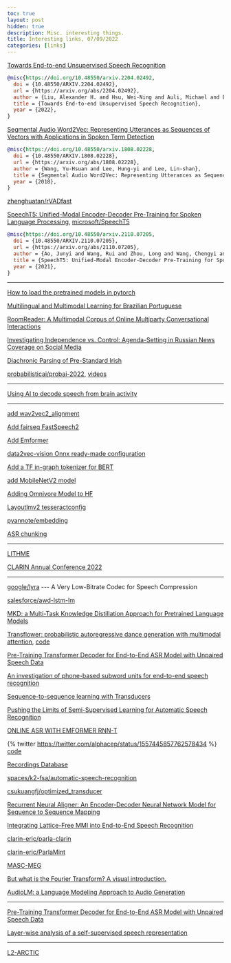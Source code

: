 ```yaml
---
toc: true
layout: post
hidden: true
description: Misc. interesting things.
title: Interesting links, 07/09/2022
categories: [links]
---
```


[Towards End-to-end Unsupervised Speech Recognition](https://arxiv.org/abs/2204.02492)

```bibtex
@misc{https://doi.org/10.48550/arxiv.2204.02492,
  doi = {10.48550/ARXIV.2204.02492},
  url = {https://arxiv.org/abs/2204.02492},
  author = {Liu, Alexander H. and Hsu, Wei-Ning and Auli, Michael and Baevski, Alexei},
  title = {Towards End-to-end Unsupervised Speech Recognition},
  year = {2022},
}
```

[Segmental Audio Word2Vec: Representing Utterances as Sequences of Vectors with Applications in Spoken Term Detection](https://arxiv.org/abs/1808.02228)

```bibtex
@misc{https://doi.org/10.48550/arxiv.1808.02228,
  doi = {10.48550/ARXIV.1808.02228},
  url = {https://arxiv.org/abs/1808.02228},
  author = {Wang, Yu-Hsuan and Lee, Hung-yi and Lee, Lin-shan},
  title = {Segmental Audio Word2Vec: Representing Utterances as Sequences of Vectors with Applications in Spoken Term Detection},
  year = {2018},
}
```

[zhenghuatan/rVADfast](https://github.com/zhenghuatan/rVADfast)

[SpeechT5: Unified-Modal Encoder-Decoder Pre-Training for Spoken Language Processing](https://arxiv.org/abs/2110.07205),
[microsoft/SpeechT5](https://github.com/microsoft/SpeechT5)

```bibtex
@misc{https://doi.org/10.48550/arxiv.2110.07205,
  doi = {10.48550/ARXIV.2110.07205},
  url = {https://arxiv.org/abs/2110.07205},
  author = {Ao, Junyi and Wang, Rui and Zhou, Long and Wang, Chengyi and Ren, Shuo and Wu, Yu and Liu, Shujie and Ko, Tom and Li, Qing and Zhang, Yu and Wei, Zhihua and Qian, Yao and Li, Jinyu and Wei, Furu},
  title = {SpeechT5: Unified-Modal Encoder-Decoder Pre-Training for Spoken Language Processing},
  year = {2021},
}
```

---

[How to load the pretrained models in pytorch](https://github.com/microsoft/SpeechT5/issues/3)

[Multilingual and Multimodal Learning for Brazilian Portuguese](https://confcats-event-sessions.s3.amazonaws.com/lrec22/papers/final/323/323_Paper.pdf)

[RoomReader: A Multimodal Corpus of Online Multiparty Conversational Interactions](https://confcats-event-sessions.s3.amazonaws.com/lrec22/papers/final/1041/1041_Paper.pdf)

[Investigating Independence vs. Control: Agenda-Setting in Russian News Coverage on Social Media](https://confcats-event-sessions.s3.amazonaws.com/lrec22/papers/final/687/687_Paper.pdf)

[Diachronic Parsing of Pre-Standard Irish](https://cs.slu.edu/~scannell/pub/dppsi.pdf)

[probabilisticai/probai-2022](https://github.com/probabilisticai/probai-2022), [videos](https://www.youtube.com/channel/UCcMwNzhpePJE3xzOP_3pqsw/videos)

---

[Using AI to decode speech from brain activity](https://ai.facebook.com/blog/ai-speech-brain-activity/)

---

[add wav2vec2_alignment](https://github.com/huggingface/transformers/pull/16782)

[Add fairseq FastSpeech2](https://github.com/huggingface/transformers/pull/15773)

[Add Emformer](https://github.com/huggingface/transformers/pull/17302)

[data2vec-vision Onnx ready-made configuration](https://github.com/huggingface/transformers/commit/fe785730dcbf3390aa07f667e8d3c4b02d6638e0)

[Add a TF in-graph tokenizer for BERT](https://github.com/huggingface/transformers/commit/ee0d001de71f0da892f86caa3cf2387020ec9696)

[add MobileNetV2 model](https://github.com/huggingface/transformers/pull/17845)

[Adding Omnivore Model to HF](https://github.com/huggingface/transformers/pull/17772)

[Layoutlmv2 tesseractconfig](https://github.com/huggingface/transformers/pull/17733)

[pyannote/embedding](https://huggingface.co/pyannote/embedding)

[ASR chunking](https://huggingface.co/blog/asr-chunking)

---

[LITHME](https://lithme.eu/)

[CLARIN Annual Conference 2022](https://www.clarin.eu/event/2022/clarin-annual-conference-2022)

---

[google/lyra](https://github.com/google/lyra) --- A Very Low-Bitrate Codec for Speech Compression

[salesforce/awd-lstm-lm](https://github.com/salesforce/awd-lstm-lm)

[MKD: a Multi-Task Knowledge Distillation Approach for Pretrained Language Models](https://arxiv.org/abs/1911.03588)

[Transflower: probabilistic autoregressive dance generation with multimodal attention](https://arxiv.org/abs/2106.13871),
[code](https://github.com/guillefix/transflower-lightning)

[Pre-Training Transformer Decoder for End-to-End ASR Model with Unpaired Speech Data](https://arxiv.org/abs/2203.17113)

[An investigation of phone-based subword units for end-to-end speech recognition](https://arxiv.org/abs/2004.04290)

[Sequence-to-sequence learning with Transducers](https://lorenlugosch.github.io/posts/2020/11/transducer/)

[Pushing the Limits of Semi-Supervised Learning for Automatic Speech Recognition](https://arxiv.org/abs/2010.10504)

[ONLINE ASR WITH EMFORMER RNN-T](https://pytorch.org/audio/main/tutorials/online_asr_tutorial.html)

{% twitter https://twitter.com/alphacep/status/1557445857762578434 %}
[code](https://github.com/uhh-lt/kaldi-tuda-de)

[Recordings Database](https://www.faithcomesbyhearing.com/audio-bible-resources/recordings-database)

[spaces/k2-fsa/automatic-speech-recognition](https://huggingface.co/spaces/k2-fsa/automatic-speech-recognition)

[csukuangfj/optimized_transducer](https://github.com/csukuangfj/optimized_transducer)

[Recurrent Neural Aligner: An Encoder-Decoder Neural Network Model for Sequence to Sequence Mapping](https://www.isca-speech.org/archive_v0/Interspeech_2017/pdfs/1705.PDF)

[Integrating Lattice-Free MMI into End-to-End Speech Recognition](https://arxiv.org/abs/2203.15614)

[clarin-eric/parla-clarin](https://github.com/clarin-eric/parla-clarin)

[clarin-eric/ParlaMint](https://github.com/clarin-eric/ParlaMint)

[MASC-MEG](https://osf.io/ag3kj/)

[But what is the Fourier Transform? A visual introduction.](https://www.youtube.com/watch?v=spUNpyF58BY)

[AudioLM: a Language Modeling Approach to Audio Generation](https://arxiv.org/abs/2209.03143)

---

[Pre-Training Transformer Decoder for End-to-End ASR Model with Unpaired Speech Data](https://arxiv.org/abs/2203.17113)

[Layer-wise analysis of a self-supervised speech representation](https://homepages.inf.ed.ac.uk/htang2/sigml/mlslp2021/MLSLP2021_paper_15.pdf)

---

[L2-ARCTIC](https://psi.engr.tamu.edu/l2-arctic-corpus/)


